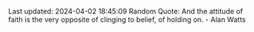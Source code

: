 Last updated: 2024-04-02 18:45:09
Random Quote: And the attitude of faith is the very opposite of clinging to belief, of holding on. - Alan Watts